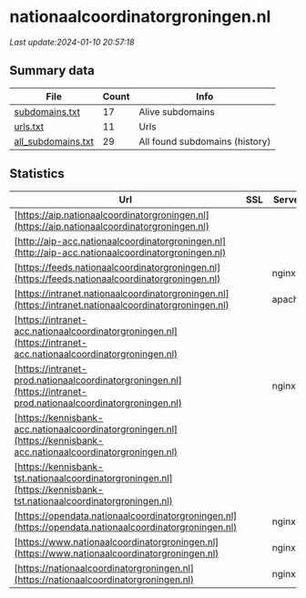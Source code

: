 # nationaalcoordinatorgroningen.nl
*Last update:2024-01-10 20:57:18*
## Summary data
| File       | Count | Info |
|------------|-------|------|
|[subdomains.txt](/data/nationaalcoordinatorgroningen/subdomains.txt)|17|Alive subdomains|
|[urls.txt](/data/nationaalcoordinatorgroningen/urls.txt)|11|Urls|
|[all_subdomains.txt](/data/nationaalcoordinatorgroningen/all_subdomains.txt)|29|All found subdomains (history)|
## Statistics
| Url | SSL | Server | Cookie | HSTS | CSP | XFO | XXP | RP | Tech |
|------------|-------|------|------|------|------|------|------|------|------|
|[https://aip.nationaalcoordinatorgroningen.nl](https://aip.nationaalcoordinatorgroningen.nl)| | | | | | | |:white_check_mark: | |HSTS| |
|[http://aip-acc.nationaalcoordinatorgroningen.nl](http://aip-acc.nationaalcoordinatorgroningen.nl)| | | | | | | |:white_check_mark: | || |
|[https://feeds.nationaalcoordinatorgroningen.nl](https://feeds.nationaalcoordinatorgroningen.nl)| |nginx| |:white_check_mark: | | |:white_check_mark: | |:white_check_mark: | |:white_check_mark: | |HSTS Nginx| |
|[https://intranet.nationaalcoordinatorgroningen.nl](https://intranet.nationaalcoordinatorgroningen.nl)| |apache| |:white_check_mark: | | |:white_check_mark: | | |:white_check_mark: | |Apache HTTP Server H...| |
|[https://intranet-acc.nationaalcoordinatorgroningen.nl](https://intranet-acc.nationaalcoordinatorgroningen.nl)| | | | | | | |:white_check_mark: | |Apache HTTP Server H...| |
|[https://intranet-prod.nationaalcoordinatorgroningen.nl](https://intranet-prod.nationaalcoordinatorgroningen.nl)| |nginx| | | | | |:white_check_mark: | |Nginx| |
|[https://kennisbank-acc.nationaalcoordinatorgroningen.nl](https://kennisbank-acc.nationaalcoordinatorgroningen.nl)| | | | | | | |:white_check_mark: | |Apache HTTP Server H...| |
|[https://kennisbank-tst.nationaalcoordinatorgroningen.nl](https://kennisbank-tst.nationaalcoordinatorgroningen.nl)| | | | | | | |:white_check_mark: | |HSTS Nginx| |
|[https://opendata.nationaalcoordinatorgroningen.nl](https://opendata.nationaalcoordinatorgroningen.nl)| |nginx| |:white_check_mark: | | |:white_check_mark: | |:white_check_mark: | |:white_check_mark: | |HSTS Nginx| |
|[https://www.nationaalcoordinatorgroningen.nl](https://www.nationaalcoordinatorgroningen.nl)| |nginx| |:white_check_mark: | |:warning: |:white_check_mark: | |:white_check_mark: | |:white_check_mark: | |Bloomreach HSTS Ngin...| |
|[https://nationaalcoordinatorgroningen.nl](https://nationaalcoordinatorgroningen.nl)| |nginx| |:white_check_mark: | |:warning: |:white_check_mark: | |:white_check_mark: | |:white_check_mark: | |HSTS Nginx| |